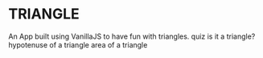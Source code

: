 # TRIANGLE
An App built using VanillaJS to have fun with triangles.
quiz
is it a triangle?
hypotenuse of a triangle
area of a triangle
